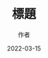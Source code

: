 ---
title: '標題'
thumbnails: '["https://raw.githubusercontent.com/Yhuang4881/cms-content-stage/main/content/resources/images/1647320964023-4608-3456-4.%E5%8F%B0%E5%8D%97%E5%B8%82%E9%80%B2%E5%AD%B8%E5%9C%8B%E5%B0%8F.JPG","https://raw.githubusercontent.com/Yhuang4881/cms-content-stage/main/content/resources/images/1647320964021-4404-4000-5.%E8%A1%9B%E7%94%9F%E7%A6%8F%E5%88%A9%E9%83%A8%E9%A3%9F%E5%93%81%E8%97%A5%E7%89%A9%E7%AE%A1%E7%90%86%E7%BD%B2.jpeg"]'
author: '作者'
date: '2022-03-15'
content: '<p>3</p>
<img src="https://raw.githubusercontent.com/Yhuang4881/cms-content-stage/main/content/resources/images/1647320963767-1300-867-3.%E4%B8%AD%E5%A4%AE%E7%A0%94%E7%A9%B6%E9%99%A2%E5%8D%97%E9%83%A8%E9%99%A2%E5%8D%80.jpg" alt="1647320963767-1300-867-3.中央研究院南部院區.jpg" style="height: auto;width: auto"/>
<p>4</p>
<p></p>
<img src="https://raw.githubusercontent.com/Yhuang4881/cms-content-stage/main/content/resources/images/1647320958600-3264-2448-2.%E6%A8%82%E9%99%9E%E7%A7%91%E6%8A%80XPEC.JPG" alt="1647320958600-3264-2448-2.樂陞科技XPEC.JPG" style="height: auto;width: auto"/>
<p>5</p>
'
---